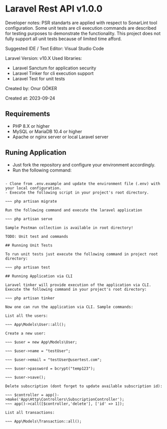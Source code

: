 # Laravel Rest API v1.0.0

Developer notes: 
PSR standarts are applied with respect to SonarLint tool configuration.
Some unit tests are cli execution commands are described for testing purposes to demonstrate the functionality.
This project does not fully support all unit tests because of limited time afford.

Suggested IDE / Text Editor: Visual Studio Code

Laravel Version: v10.X
Used libraries:
- Laravel Sanctum for application security
- Laravel Tinker for cli execution support
- Laravel Test for unit tests

Created by: Onur GÖKER

Created at: 2023-09-24

## Requirements

- PHP 8.X or higher
- MySQL or MariaDB 10.4 or higher
- Apache or nginx server or local Laravel server
## Runing Application

- Just fork the repository and configure your environment accordingly.
- Run the following command: 

~~~ composer install

- Clone from .env.example and update the environment file (.env) with your local configuration.
- Execute the following script in your project's root directory.

~~~ php artisan migrate

Run the following command and execute the laravel application

~~~ php artisan serve

Sample Postman collection is available in root directory!

TODO: Unit test and commands

## Running Unit Tests

To run unit tests just execute the following command in project root directory:

~~~ php artisan test

## Running Application via CLI

Laravel tinker will provide execution of the application via CLI. Execute the following command in your project's root directory:

~~~ php artisan tinker

Now one can run the application via CLI. Sample commands:

List all the users:

~~~ App\Models\User::all();

Create a new user:

~~~ $user = new App\Models\User;

~~~ $user->name = "testUser";

~~~ $user->email = "testUser@usertest.com";

~~~ $user->password = bcrypt("temp123");

~~~ $user->save();

Delete subscription (dont forget to update available subscription id):

~~~ $controller = app()->make('App\Http\Controllers\SubscriptionController');
~~~ app()->call([$controller,'delete'], ['id' => 1]);

List all transactions:

~~~ App\Models\Transaction::all();
